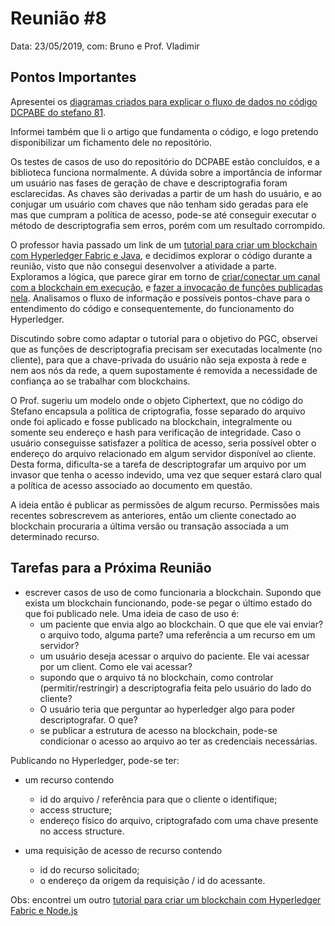 # Reunião #8

Data: 23/05/2019,
com: Bruno e Prof. Vladimir

## Pontos Importantes

Apresentei os [diagramas criados para explicar o fluxo de dados no código DCPABE do stefano 81](../../sistemas/stefano81-dcpabe.md).

Informei também que li o artigo que fundamenta o código, e logo pretendo disponibilizar um fichamento dele no repositório.

Os testes de casos de uso do repositório do DCPABE estão concluídos, e a biblioteca funciona normalmente. A dúvida sobre a importância de informar um usuário nas fases de geração de chave e descriptografia foram esclarecidas. As chaves são derivadas a partir de um hash do usuário, e ao conjugar um usuário com chaves que não tenham sido geradas para ele mas que cumpram a política de acesso, pode-se até conseguir executar o método de descriptografia sem erros, porém com um resultado corrompido.

O professor havia passado um link de um [tutorial para criar um blockchain com Hyperledger Fabric e Java](https://medium.com/@aleksobol/explained-java-chaincode-in-hyperledger-fabric-fc63fccc84a3), e decidimos explorar o código durante a reunião, visto que não consegui desenvolver a atividade a parte. Exploramos a lógica, que parece girar em torno de [criar/conectar um canal com a blockchain em execução](https://github.com/alek-sobol/hyperledgerfabric-tutorial/blob/736ff6b973524f1b23e87678f75cd90b03d1d88b/java-chaincode/carmileage-tracking/src/test/java/tutorial/chaincode/CarMileageChaincodeTest.java#L125), e [fazer a invocação de funções publicadas nela](https://github.com/alek-sobol/hyperledgerfabric-tutorial/blob/736ff6b973524f1b23e87678f75cd90b03d1d88b/java-chaincode/carmileage-tracking/src/main/java/tutorial/chaincode/CarMileageChaincode.java#L36). Analisamos o fluxo de informação e possíveis pontos-chave para o entendimento do código e consequentemente, do funcionamento do Hyperledger.

Discutindo sobre como adaptar o tutorial para o objetivo do PGC, observei que as funções de descriptografia precisam ser executadas localmente (no cliente), para que a chave-privada do usuário não seja exposta à rede e nem aos nós da rede, a quem supostamente é removida a necessidade de confiança ao se trabalhar com blockchains.

O Prof. sugeriu um modelo onde o objeto Ciphertext, que no código do Stefano encapsula a política de criptografia, fosse separado do arquivo onde foi aplicado e fosse publicado na blockchain, integralmente ou somente seu endereço e hash para verificação de integridade. Caso o usuário conseguisse satisfazer a política de acesso, seria possível obter o endereço do arquivo relacionado em algum servidor disponível ao cliente. Desta forma, dificulta-se a tarefa de descriptografar um arquivo por um invasor que tenha o acesso indevido, uma vez que sequer estará claro qual a política de acesso associado ao documento em questão.

A ideia então é publicar as permissões de algum recurso. Permissões mais recentes sobrescrevem as anteriores, então um cliente conectado ao blockchain procuraria a última versão ou transação associada a um determinado recurso.

## Tarefas para a Próxima Reunião

- escrever casos de uso de como funcionaria a blockchain. Supondo que exista um blockchain funcionando, pode-se pegar o último estado do que foi publicado nele. Uma ideia de caso de uso é:
  - um paciente que envia algo ao blockchain. O que que ele vai enviar? o arquivo todo, alguma parte? uma referência a um recurso em um servidor?
  - um usuário deseja acessar o arquivo do paciente. Ele vai acessar por um client. Como ele vai acessar?
  - supondo que o arquivo tá no blockchain, como controlar (permitir/restringir) a descriptografia feita pelo usuário do lado do cliente?
  - O usuário teria que perguntar ao hyperledger algo para poder descriptografar. O que?
  - se publicar a estrutura de acesso na blockchain, pode-se condicionar o acesso ao arquivo ao ter as credenciais necessárias.

Publicando no Hyperledger, pode-se ter:

- um recurso contendo
  - id do arquivo / referência para que o cliente o identifique;
  - access structure;
  - endereço físico do arquivo, criptografado com uma chave presente no access structure.

- uma requisição de acesso de recurso contendo
  - id do recurso solicitado;
  - o endereço da origem da requisição / id do acessante.

Obs: encontrei um outro [tutorial para criar um blockchain com Hyperledger Fabric e Node.js](https://medium.com/@morbachrodrigo/criando-uma-rede-blockchain-com-hyperledger-fabric-e-node-js-4192c964e45a)